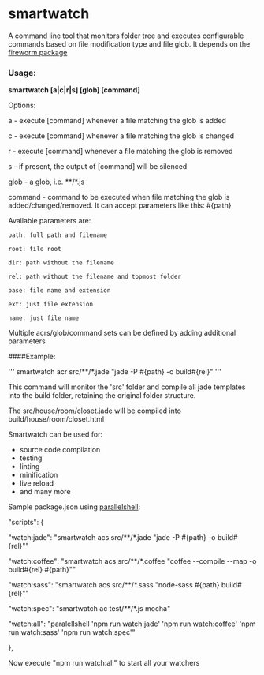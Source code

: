 # smartwatch
A command line tool that monitors folder tree and executes configurable commands based on file modification type and file glob.
It depends on the [fireworm package](https://github.com/airportyh/fireworm)

### Usage:
**smartwatch [a|c|r|s] [glob] [command]**

Options:

a - execute [command] whenever a file matching the glob is added

c - execute [command] whenever a file matching the glob is changed

r - execute [command] whenever a file matching the glob is removed

s - if present, the output of [command] will be silenced

glob - a glob, i.e. **/*.js

command - command to be executed when file matching the glob is added/changed/removed. It can accept parameters like this: #{path}

  Available parameters are:

    path: full path and filename

    root: file root

    dir: path without the filename

    rel: path without the filename and topmost folder

    base: file name and extension

    ext: just file extension

    name: just file name

Multiple acrs/glob/command sets can be defined by adding additional parameters

####Example:

'''
smartwatch acr src/**/*.jade "jade -P #{path} -o build#{rel}"
'''

This command will monitor the 'src' folder and compile all jade templates into the build folder, retaining the original folder structure.

The src/house/room/closet.jade will be compiled into build/house/room/closet.html

Smartwatch can be used for:

* source code compilation
* testing
* linting
* minification
* live reload
* and many more

Sample package.json using [parallelshell](https://github.com/keithamus/parallelshell):

"scripts": {

  "watch:jade": "smartwatch acs src/**/*.jade \"jade -P #{path} -o build#{rel}\""

  "watch:coffee": "smartwatch acs src/**/*.coffee \"coffee --compile --map -o build#{rel} #{path}\""

  "watch:sass": "smartwatch acs src/**/*.sass \"node-sass #{path} build#{rel}\""

  "watch:spec": "smartwatch ac test/**/*.js mocha"

  "watch:all": "paralellshell 'npm run watch:jade' 'npm run watch:coffee' 'npm run watch:sass' 'npm run watch:spec'"

},

Now execute "npm run watch:all" to start all your watchers
